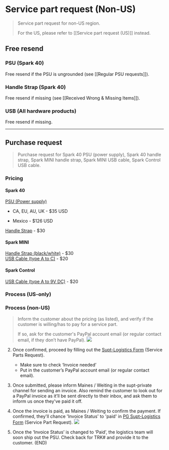 # Service part request (Non-US)
>Service part request for non-US region. 
>
>For the US, please refer to [[Service part request (US)]] instead.

## Free resend

### PSU (Spark 40)
Free resend if the PSU is ungrounded (see [[Regular PSU requests]]). 

### Handle Strap (Spark 40)
Free resend if missing (see [[Received Wrong & Missing Items]]).

### USB (All hardware products)
Free resend if missing.

---

## Purchase request

> Purchase request for Spark 40 PSU (power supply), Spark 40 handle strap, Spark MINI handle strap, Spark MINI USB cable, Spark Control USB cable.

### Pricing

#### Spark 40
<u>PSU (Power supply)</u>

- CA, EU, AU, UK - $35 USD

- Mexico - $126 USD

<u>Handle Strap</u> - $30

#### Spark MINI
<u>Handle Strap (black/white)</u> - $30  
<u>USB Cable (type A to C)</u> - $20

#### Spark Control
<u>USB Cable (type A to 9V DC)</u> - $20

### Process (US-only)

> 

### Process (non-US)

>  Inform the customer about the pricing (as listed), and verify if the customer is willing/has to pay for a service part. 
>  
>  If so, ask for the customer's PayPal account email (or regular contact email, if they don’t have PayPal).
  ![](https://lh4.googleusercontent.com/wNgAmAEk_YGWQbMCvA2raQStaeUznNM1UdT7nn7o0kIyQNm8Ct4f9A689eNOmzSRRwJ6br_RC8k-vVuf7Z8Si4Wb5WDk4OsNC8t1ra_WUz8WpCGKmiJeYdWe19ALhOj_4iSL7f-dYAzBWLwTMSSkJNDSbk3qPWmUzy9pzh6adQJ_Zq2_wwBEd0gIADF3)

2.  Once confirmed, proceed by filling out the [Supt-Logistics Form](https://docs.google.com/forms/d/e/1FAIpQLSdd0Hei0HZSqwf_bzUTIdutMvE_a_N2VGuOc5fta-jwun69PA/viewform?fbzx=4036418607483484801) (Service Parts Request).

	-   Make sure to check ‘Invoice needed’
	-   Put in the customer’s PayPal account email (or regular contact email).

3. Once submitted, please inform Maines / Weiting in the supt-private channel for sending an invoice. Also remind the customer to look out for a PayPal invoice as it’ll be sent directly to their inbox, and ask them to inform us once they've paid it off.
4. Once the invoice is paid, as Maines / Weiting to confirm the payment. If confirmed, they'll chance 'Invoice Status' to 'paid' in [PG Supt-Logistics Form](https://docs.google.com/spreadsheets/d/1Fy29NhrA1tZJXq3LkVxNPUamxsd1ddPnmv3llIYY2E4/edit?usp=sharing) (Service Part Request). ![](https://lh6.googleusercontent.com/sGiZPUW6Inelwm4S2we_iWBn2mQiRr0_ehZ0hH2n337lBHH3vRLoiqMpYGhRUKhxhBLFhpPsY6jgW3iyin0N-_G9OBgHWQR5aydYWvlXQFhCiJpXLJrse1mg70eFtXHwF0JoaM7pGe2jivQTx4Rwg4c7EwLq03ZbflqK7AlELkycbGKLty2Ka4Y4dyVp)
5. Once the ‘Invoice Status’ is changed to ‘Paid’, the logistics team will soon ship out the PSU. Check back for TRK# and provide it to the customer. (END)
